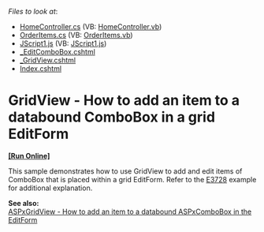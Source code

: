 <!-- default file list -->
*Files to look at*:

* [HomeController.cs](./CS/AddComboItemPopup/Controllers/HomeController.cs) (VB: [HomeController.vb](./VB/AddComboItemPopup/Controllers/HomeController.vb))
* [OrderItems.cs](./CS/AddComboItemPopup/Models/OrderItems.cs) (VB: [OrderItems.vb](./VB/AddComboItemPopup/Models/OrderItems.vb))
* [JScript1.js](./CS/AddComboItemPopup/Scripts/JScript1.js) (VB: [JScript1.js](./VB/AddComboItemPopup/Scripts/JScript1.js))
* [_EditComboBox.cshtml](./CS/AddComboItemPopup/Views/Home/_EditComboBox.cshtml)
* [_GridView.cshtml](./CS/AddComboItemPopup/Views/Home/_GridView.cshtml)
* [Index.cshtml](./CS/AddComboItemPopup/Views/Home/Index.cshtml)
<!-- default file list end -->
# GridView - How to add an item to a databound ComboBox in a grid EditForm
<!-- run online -->
**[[Run Online]](https://codecentral.devexpress.com/e3741/)**
<!-- run online end -->


<p>This sample demonstrates how to use GridView to add and edit items of ComboBox that is placed within a grid EditForm. Refer to the <a href="https://www.devexpress.com/Support/Center/p/E3728">E3728</a> example for additional explanation. </p><p><strong>See also:</strong><br />
<a href="https://www.devexpress.com/Support/Center/p/E3728">ASPxGridView - How to add an item to a databound ASPxComboBox in the EditForm</a></p>

<br/>



